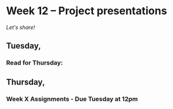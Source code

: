 
# Week 12 – Project presentations
*Let's share!* 

## Tuesday,

### Read for Thursday:

## Thursday, 

### Week X Assignments - Due Tuesday at 12pm